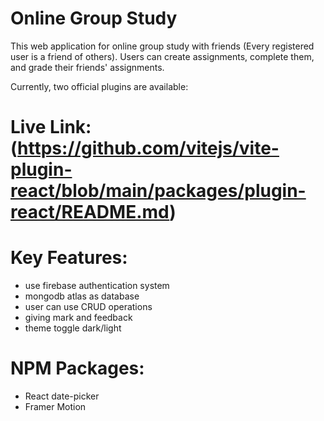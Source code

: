 # Online Group Study

This web application for online group study with friends (Every registered user is a friend of others). Users can create assignments, complete them, and grade their friends' assignments. 

Currently, two official plugins are available:

# Live Link: (https://github.com/vitejs/vite-plugin-react/blob/main/packages/plugin-react/README.md)

# Key Features:
- use firebase authentication system
- mongodb atlas as database
- user can use CRUD operations
- giving mark and feedback
- theme toggle dark/light

# NPM Packages:
- React date-picker
- Framer Motion



